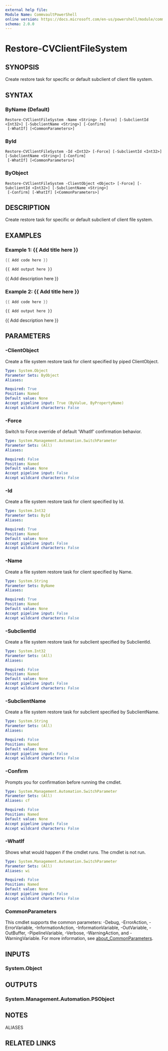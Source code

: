 ```yaml
---
external help file:
Module Name: CommvaultPowerShell
online version: https://docs.microsoft.com/en-us/powershell/module/commvaultpowershell/restore-cvclientfilesystem
schema: 2.0.0
---
```


# Restore-CVClientFileSystem

## SYNOPSIS
Create restore task for specific or default subclient of client file system.

## SYNTAX

### ByName (Default)
```
Restore-CVClientFileSystem -Name <String> [-Force] [-SubclientId <Int32>] [-SubclientName <String>] [-Confirm]
 [-WhatIf] [<CommonParameters>]
```

### ById
```
Restore-CVClientFileSystem -Id <Int32> [-Force] [-SubclientId <Int32>] [-SubclientName <String>] [-Confirm]
 [-WhatIf] [<CommonParameters>]
```

### ByObject
```
Restore-CVClientFileSystem -ClientObject <Object> [-Force] [-SubclientId <Int32>] [-SubclientName <String>]
 [-Confirm] [-WhatIf] [<CommonParameters>]
```

## DESCRIPTION
Create restore task for specific or default subclient of client file system.

## EXAMPLES

### Example 1: {{ Add title here }}
```powershell
{{ Add code here }}
```

```output
{{ Add output here }}
```

{{ Add description here }}

### Example 2: {{ Add title here }}
```powershell
{{ Add code here }}
```

```output
{{ Add output here }}
```

{{ Add description here }}

## PARAMETERS

### -ClientObject
Create a file system restore task for client specified by piped ClientObject.

```yaml
Type: System.Object
Parameter Sets: ByObject
Aliases:

Required: True
Position: Named
Default value: None
Accept pipeline input: True (ByValue, ByPropertyName)
Accept wildcard characters: False
```

### -Force
Switch to Force override of default 'WhatIf' confirmation behavior.

```yaml
Type: System.Management.Automation.SwitchParameter
Parameter Sets: (All)
Aliases:

Required: False
Position: Named
Default value: None
Accept pipeline input: False
Accept wildcard characters: False
```

### -Id
Create a file system restore task for client specified by Id.

```yaml
Type: System.Int32
Parameter Sets: ById
Aliases:

Required: True
Position: Named
Default value: None
Accept pipeline input: False
Accept wildcard characters: False
```

### -Name
Create a file system restore task for client specified by Name.

```yaml
Type: System.String
Parameter Sets: ByName
Aliases:

Required: True
Position: Named
Default value: None
Accept pipeline input: False
Accept wildcard characters: False
```

### -SubclientId
Create a file system restore task for subclient specified by SubclientId.

```yaml
Type: System.Int32
Parameter Sets: (All)
Aliases:

Required: False
Position: Named
Default value: None
Accept pipeline input: False
Accept wildcard characters: False
```

### -SubclientName
Create a file system restore task for subclient specified by SubclientName.

```yaml
Type: System.String
Parameter Sets: (All)
Aliases:

Required: False
Position: Named
Default value: None
Accept pipeline input: False
Accept wildcard characters: False
```

### -Confirm
Prompts you for confirmation before running the cmdlet.

```yaml
Type: System.Management.Automation.SwitchParameter
Parameter Sets: (All)
Aliases: cf

Required: False
Position: Named
Default value: None
Accept pipeline input: False
Accept wildcard characters: False
```

### -WhatIf
Shows what would happen if the cmdlet runs.
The cmdlet is not run.

```yaml
Type: System.Management.Automation.SwitchParameter
Parameter Sets: (All)
Aliases: wi

Required: False
Position: Named
Default value: None
Accept pipeline input: False
Accept wildcard characters: False
```

### CommonParameters
This cmdlet supports the common parameters: -Debug, -ErrorAction, -ErrorVariable, -InformationAction, -InformationVariable, -OutVariable, -OutBuffer, -PipelineVariable, -Verbose, -WarningAction, and -WarningVariable. For more information, see [about_CommonParameters](http://go.microsoft.com/fwlink/?LinkID=113216).

## INPUTS

### System.Object

## OUTPUTS

### System.Management.Automation.PSObject

## NOTES

ALIASES

## RELATED LINKS


